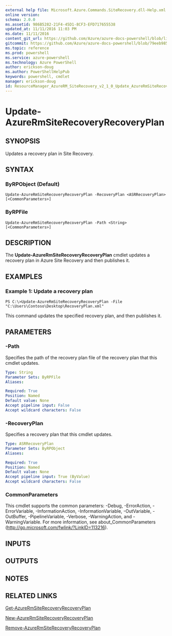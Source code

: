 ```yaml
---
external help file: Microsoft.Azure.Commands.SiteRecovery.dll-Help.xml
online version: 
schema: 2.0.0
ms.assetid: 986B5282-21F4-45D1-8CF3-EFD717655538
updated_at: 11/11/2016 11:03 PM
ms.date: 11/11/2016
content_git_url: https://github.com/Azure/azure-docs-powershell/blob/live/azureps-cmdlets-docs/ResourceManager/AzureRM.SiteRecovery/v2.1.0/Update-AzureRmSiteRecoveryRecoveryPlan.md
gitcommit: https://github.com/Azure/azure-docs-powershell/blob/79eeb985ea480979357fb4695832a0c3d29a48bf/azureps-cmdlets-docs/ResourceManager/AzureRM.SiteRecovery/v2.1.0/Update-AzureRmSiteRecoveryRecoveryPlan.md
ms.topic: reference
ms.prod: powershell
ms.service: azure-powershell
ms.technology: Azure PowerShell
author: erickson-doug
ms.author: PowerShellHelpPub
keywords: powershell, cmdlet
manager: erickson-doug
id: ResourceManager_AzureRM_SiteRecovery_v2_1_0_Update_AzureRmSiteRecoveryRecoveryPlan_md
---
```


# Update-AzureRmSiteRecoveryRecoveryPlan

## SYNOPSIS
Updates a recovery plan in Site Recovery.

## SYNTAX

### ByRPObject (Default)
```
Update-AzureRmSiteRecoveryRecoveryPlan -RecoveryPlan <ASRRecoveryPlan> [<CommonParameters>]
```

### ByRPFile
```
Update-AzureRmSiteRecoveryRecoveryPlan -Path <String> [<CommonParameters>]
```

## DESCRIPTION
The **Update-AzureRmSiteRecoveryRecoveryPlan** cmdlet updates a recovery plan in Azure Site Recovery and then publishes it.

## EXAMPLES

### Example 1: Update a recovery plan
```
PS C:\>Update-AzureRmSiteRecoveryRecoveryPlan -File "C:\Users\Contoso\Desktop\RecoveryPlan.xml"
```

This command updates the specified recovery plan, and then publishes it.

## PARAMETERS

### -Path
Specifies the path of the recovery plan file of the recovery plan that this cmdlet updates.

```yaml
Type: String
Parameter Sets: ByRPFile
Aliases: 

Required: True
Position: Named
Default value: None
Accept pipeline input: False
Accept wildcard characters: False
```

### -RecoveryPlan
Specifies a recovery plan that this cmdlet updates.

```yaml
Type: ASRRecoveryPlan
Parameter Sets: ByRPObject
Aliases: 

Required: True
Position: Named
Default value: None
Accept pipeline input: True (ByValue)
Accept wildcard characters: False
```

### CommonParameters
This cmdlet supports the common parameters: -Debug, -ErrorAction, -ErrorVariable, -InformationAction, -InformationVariable, -OutVariable, -OutBuffer, -PipelineVariable, -Verbose, -WarningAction, and -WarningVariable. For more information, see about_CommonParameters (http://go.microsoft.com/fwlink/?LinkID=113216).

## INPUTS

## OUTPUTS

## NOTES

## RELATED LINKS

[Get-AzureRmSiteRecoveryRecoveryPlan](xref:ResourceManager/AzureRM.SiteRecovery/v2.1.0/Get-AzureRmSiteRecoveryRecoveryPlan.md)

[New-AzureRmSiteRecoveryRecoveryPlan](xref:ResourceManager/AzureRM.SiteRecovery/v2.1.0/New-AzureRmSiteRecoveryRecoveryPlan.md)

[Remove-AzureRmSiteRecoveryRecoveryPlan](xref:ResourceManager/AzureRM.SiteRecovery/v2.1.0/Remove-AzureRmSiteRecoveryRecoveryPlan.md)


